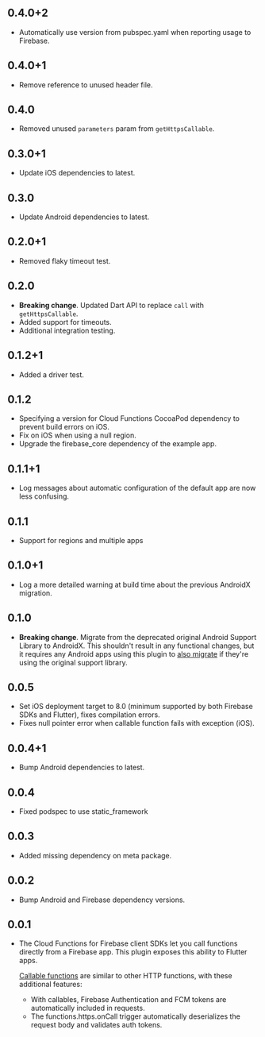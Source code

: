 ## 0.4.0+2

* Automatically use version from pubspec.yaml when reporting usage to Firebase.

## 0.4.0+1

* Remove reference to unused header file.

## 0.4.0

* Removed unused `parameters` param from `getHttpsCallable`.

## 0.3.0+1

* Update iOS dependencies to latest.

## 0.3.0

* Update Android dependencies to latest.

## 0.2.0+1

* Removed flaky timeout test.

## 0.2.0

* **Breaking change**. Updated Dart API to replace `call` with `getHttpsCallable`.
* Added support for timeouts.
* Additional integration testing.

## 0.1.2+1

* Added a driver test.

## 0.1.2

* Specifying a version for Cloud Functions CocoaPod dependency to prevent build errors on iOS.
* Fix on iOS when using a null region.
* Upgrade the firebase_core dependency of the example app.

## 0.1.1+1

* Log messages about automatic configuration of the default app are now less confusing.

## 0.1.1

* Support for regions and multiple apps

## 0.1.0+1

* Log a more detailed warning at build time about the previous AndroidX
  migration.

## 0.1.0

* **Breaking change**. Migrate from the deprecated original Android Support
  Library to AndroidX. This shouldn't result in any functional changes, but it
  requires any Android apps using this plugin to [also
  migrate](https://developer.android.com/jetpack/androidx/migrate) if they're
  using the original support library.

## 0.0.5

* Set iOS deployment target to 8.0 (minimum supported by both Firebase SDKs and Flutter), fixes compilation errors.
* Fixes null pointer error when callable function fails with exception (iOS).

## 0.0.4+1

* Bump Android dependencies to latest.

## 0.0.4

* Fixed podspec to use static_framework

## 0.0.3

* Added missing dependency on meta package.

## 0.0.2

* Bump Android and Firebase dependency versions.

## 0.0.1

* The Cloud Functions for Firebase client SDKs let you call functions
  directly from a Firebase app. This plugin exposes this ability to
  Flutter apps.

  [Callable functions](https://firebase.google.com/docs/functions/callable)
  are similar to other HTTP functions, with these additional features:

    - With callables, Firebase Authentication and FCM tokens are
      automatically included in requests.
    - The functions.https.onCall trigger automatically deserializes
      the request body and validates auth tokens.
